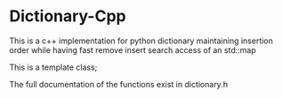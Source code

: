 # Dictionary-Cpp
This is a c++ implementation for python dictionary maintaining insertion order while having fast remove insert search access of an std::map

This is a template class;

The full documentation of the functions exist in dictionary.h
